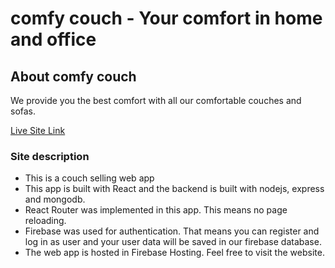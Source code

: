 # comfy couch - Your comfort in home and office

## About comfy couch

We provide you the best comfort with all our comfortable couches and sofas.

[Live Site Link](https://comfy-couch-a8e75.web.app/)

### Site description

* This is a couch selling web app
* This app is built with React and the backend is built with nodejs, express and mongodb.
* React Router was implemented in this app. This means no page reloading.
* Firebase was used for authentication. That means you can register and log in as user and your user data will be saved in our firebase database.
* The web app is hosted in Firebase Hosting. Feel free to visit the website.